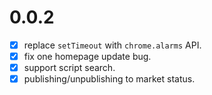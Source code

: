 # 0.0.2  
* [x] replace `setTimeout` with `chrome.alarms` API.
* [x] fix one homepage update bug.  
* [x] support script search.
* [x] publishing/unpublishing to market status.